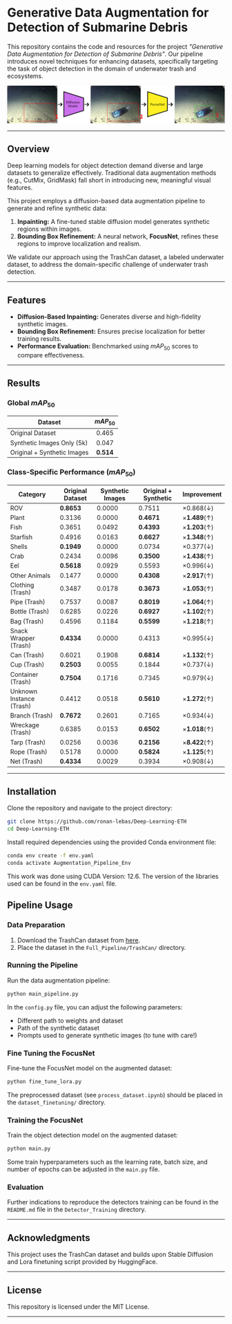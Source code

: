 ﻿# Generative Data Augmentation for Detection of Submarine Debris

This repository contains the code and resources for the project *"Generative Data Augmentation for Detection of Submarine Debris"*. Our pipeline introduces novel techniques for enhancing datasets, specifically targeting the task of object detection in the domain of underwater trash and ecosystems.

![Visual Abstract](visual_abstract.svg)

---

## Overview
Deep learning models for object detection demand diverse and large datasets to generalize effectively. Traditional data augmentation methods (e.g., CutMix, GridMask) fall short in introducing new, meaningful visual features.

This project employs a diffusion-based data augmentation pipeline to generate and refine synthetic data:

1. **Inpainting:** A fine-tuned stable diffusion model generates synthetic regions within images.
2. **Bounding Box Refinement:** A neural network, **FocusNet**, refines these regions to improve localization and realism.

We validate our approach using the TrashCan dataset, a labeled underwater dataset, to address the domain-specific challenge of underwater trash detection.

---

## Features

- **Diffusion-Based Inpainting:** Generates diverse and high-fidelity synthetic images.
- **Bounding Box Refinement:** Ensures precise localization for better training results.
- **Performance Evaluation:** Benchmarked using $mAP_{50}$ scores to compare effectiveness.

---

## Results

### Global $mAP_{50}$

| Dataset                        | $mAP_{50}$ |
|-------------------------------|:--------------:|
| Original Dataset              |     0.465      |
| Synthetic Images Only (5k)    |     0.047      |
| Original + Synthetic Images   |  **0.514**     |

### Class-Specific Performance ($mAP_{50}$)

| Category                 | Original Dataset | Synthetic Images | Original + Synthetic | Improvement               |
|--------------------------|------------------|------------------|-----------------------|--------------------------|
| ROV                      | **0.8653**       | 0.0000           | 0.7511               | $\times 0.868 (\downarrow)$ |
| Plant                    | 0.3136           | 0.0000           | **0.4671**           | $\times \textbf{1.489}  (\uparrow)$ |
| Fish                     | 0.3651           | 0.0492           | **0.4393**           | $\times \textbf{1.203}  (\uparrow)$ |
| Starfish                 | 0.4916           | 0.0163           | **0.6627**           | $\times \textbf{1.348}  (\uparrow)$ |
| Shells                   | **0.1949**       | 0.0000           | 0.0734               | $\times 0.377   (\downarrow)$ |
| Crab                     | 0.2434           | 0.0096           | **0.3500**           | $\times \textbf{1.438}  (\uparrow)$ |
| Eel                      | **0.5618**       | 0.0929           | 0.5593               | $\times 0.996   (\downarrow)$ |
| Other Animals            | 0.1477           | 0.0000           | **0.4308**           | $\times \textbf{2.917}  (\uparrow)$ |
| Clothing (Trash)         | 0.3487           | 0.0178           | **0.3673**           | $\times \textbf{1.053}  (\uparrow)$ |
| Pipe (Trash)             | 0.7537           | 0.0087           | **0.8019**           | $\times \textbf{1.064}  (\uparrow)$ |
| Bottle (Trash)           | 0.6285           | 0.0226           | **0.6927**           | $\times \textbf{1.102}  (\uparrow)$ |
| Bag (Trash)              | 0.4596           | 0.1184           | **0.5599**           | $\times \textbf{1.218}  (\uparrow)$ |
| Snack Wrapper (Trash)    | **0.4334**       | 0.0000           | 0.4313               | $\times 0.995   (\downarrow)$ |
| Can (Trash)              | 0.6021           | 0.1908           | **0.6814**           | $\times \textbf{1.132}  (\uparrow)$ |
| Cup (Trash)              | **0.2503**       | 0.0055           | 0.1844               | $\times 0.737   (\downarrow)$ |
| Container (Trash)        | **0.7504**       | 0.1716           | 0.7345               | $\times 0.979   (\downarrow)$ |
| Unknown Instance (Trash) | 0.4412           | 0.0518           | **0.5610**           | $\times \textbf{1.272}  (\uparrow)$ |
| Branch (Trash)           | **0.7672**       | 0.2601           | 0.7165               | $\times 0.934   (\downarrow)$ |
| Wreckage (Trash)         | 0.6385           | 0.0153           | **0.6502**           | $\times \textbf{1.018}  (\uparrow)$ |
| Tarp (Trash)             | 0.0256           | 0.0036           | **0.2156**           | $\times \textbf{8.422}  (\uparrow)$ |
| Rope (Trash)             | 0.5178           | 0.0000           | **0.5824**           | $\times \textbf{1.125}  (\uparrow)$ |
| Net (Trash)              | **0.4334**       | 0.0029           | 0.3934               | $\times 0.908   (\downarrow)$ |

---

## Installation

Clone the repository and navigate to the project directory:
```bash
git clone https://github.com/ronan-lebas/Deep-Learning-ETH
cd Deep-Learning-ETH
```

Install required dependencies using the provided Conda environment file:
```bash
conda env create -f env.yaml
conda activate Augmentation_Pipeline_Env
```

This work was done using CUDA Version: 12.6. The version of the libraries used can be found in the `env.yaml` file.

## Pipeline Usage

### Data Preparation
1. Download the TrashCan dataset from [here](https://conservancy.umn.edu/items/6dd6a960-c44a-4510-a679-efb8c82ebfb7).
2. Place the dataset in the `Full_Pipeline/TrashCan/` directory.

### Running the Pipeline
Run the data augmentation pipeline:
```bash
python main_pipeline.py
```

In the `config.py` file, you can adjust the following parameters:
- Different path to weights and dataset
- Path of the synthetic dataset
- Prompts used to generate synthetic images (to tune with care!)

### Fine Tuning the FocusNet

Fine-tune the FocusNet model on the augmented dataset:
```bash
python fine_tune_lora.py
```

The preprocessed dataset (see `process_dataset.ipynb`) should be placed in the `dataset_finetuning/` directory.

### Training the FocusNet
Train the object detection model on the augmented dataset:
```bash
python main.py
```

Some train hyperparameters such as the learning rate, batch size, and number of epochs can be adjusted in the `main.py` file.

### Evaluation

Further indications to reproduce the detectors training can be found in the `README.md` file in the `Detector_Training` directory.

---

## Acknowledgments

This project uses the TrashCan dataset and builds upon Stable Diffusion and Lora finetuning script provided by HuggingFace.

---

## License
This repository is licensed under the MIT License.

---
